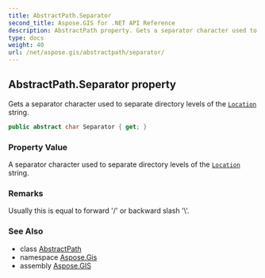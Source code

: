 ```yaml
---
title: AbstractPath.Separator
second_title: Aspose.GIS for .NET API Reference
description: AbstractPath property. Gets a separator character used to separate directory levels of the Location string.
type: docs
weight: 40
url: /net/aspose.gis/abstractpath/separator/
---
```

## AbstractPath.Separator property

Gets a separator character used to separate directory levels of the [`Location`](../location/) string.

```csharp
public abstract char Separator { get; }
```

### Property Value

A separator character used to separate directory levels of the [`Location`](../location/) string.

### Remarks

Usually this is equal to forward '/' or backward slash '\\'.

### See Also

* class [AbstractPath](../)
* namespace [Aspose.Gis](../../abstractpath/)
* assembly [Aspose.GIS](../../../)


